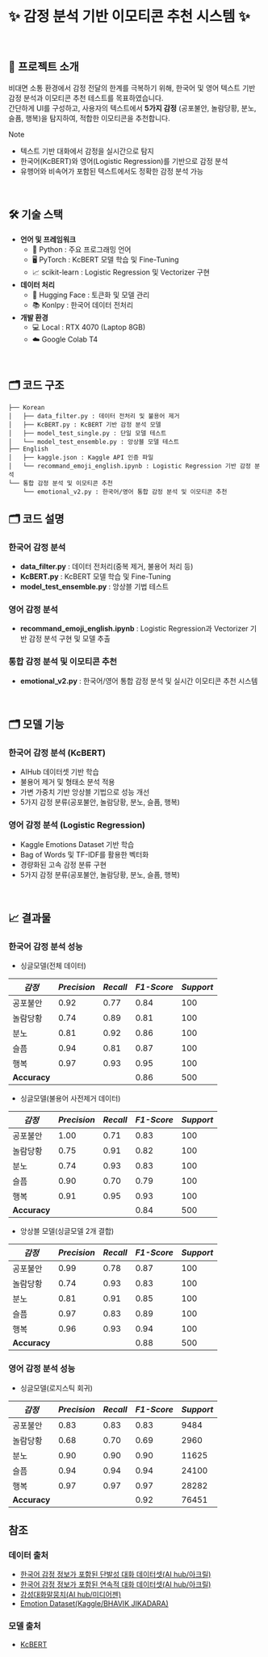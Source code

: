 # ✨ 감정 분석 기반 이모티콘 추천 시스템 ✨
<br>

## 🌟 프로젝트 소개
비대면 소통 환경에서 감정 전달의 한계를 극복하기 위해, 한국어 및 영어 텍스트 기반 감정 분석과 이모티콘 추천 테스트를 목표하였습니다.  
간단하게 UI를 구성하고, 사용자의 텍스트에서 **5가지 감정** (공포불안, 놀람당황, 분노, 슬픔, 행복)을 탐지하여, 적합한 이모티콘을 추천합니다.

>[!NOTE]
> - 텍스트 기반 대화에서 감정을 실시간으로 탐지<br>
> - 한국어(KcBERT)와 영어(Logistic Regression)를 기반으로 감정 분석<br>
> - 유행어와 비속어가 포함된 텍스트에서도 정확한 감정 분석 가능<br>

<br>

## 🛠️ 기술 스택
- **언어 및 프레임워크**
  - 🐍 Python : 주요 프로그래밍 언어
  - 🖥️ PyTorch : KcBERT 모델 학습 및 Fine-Tuning
  - 📈 scikit-learn : Logistic Regression 및 Vectorizer 구현
- **데이터 처리**
  - 🤗 Hugging Face : 토큰화 및 모델 관리
  - 📚 Konlpy : 한국어 데이터 전처리
- **개발 환경**
  - 💻 Local : RTX 4070 (Laptop 8GB)
  - ☁️ Google Colab T4

<br>

## 🗂️ 코드 구조
```plaintext
├── Korean
│   ├── data_filter.py : 데이터 전처리 및 불용어 제거
│   ├── KcBERT.py : KcBERT 기반 감정 분석 모델
│   ├── model_test_single.py : 단일 모델 테스트
│   └── model_test_ensemble.py : 앙상블 모델 테스트
├── English
│   ├── kaggle.json : Kaggle API 인증 파일
│   └── recommand_emoji_english.ipynb : Logistic Regression 기반 감정 분석
└── 통합 감정 분석 및 이모티콘 추천
    └── emotional_v2.py : 한국어/영어 통합 감정 분석 및 이모티콘 추천
````

## 🗂️ 코드 설명
### 한국어 감정 분석
- **data_filter.py** : 데이터 전처리(중복 제거, 불용어 처리 등)
- **KcBERT.py** : KcBERT 모델 학습 및 Fine-Tuning
- **model_test_ensemble.py** : 앙상블 기법 테스트

### 영어 감정 분석
- **recommand_emoji_english.ipynb** : Logistic Regression과 Vectorizer 기반 감정 분석 구현 및 모델 추출

### 통합 감정 분석 및 이모티콘 추천
- **emotional_v2.py** : 한국어/영어 통합 감정 분석 및 실시간 이모티콘 추천 시스템

<br>

## 🗂️ 모델 기능
### 한국어 감정 분석 (KcBERT)
- AIHub 데이터셋 기반 학습
- 불용어 제거 및 형태소 분석 적용
- 가변 가중치 기반 앙상블 기법으로 성능 개선
- 5가지 감정 분류(공포불안, 놀람당황, 분노, 슬픔, 행복)

### 영어 감정 분석 (Logistic Regression)
- Kaggle Emotions Dataset 기반 학습
- Bag of Words 및 TF-IDF를 활용한 벡터화
- 경량화된 고속 감정 분류 구현
- 5가지 감정 분류(공포불안, 놀람당황, 분노, 슬픔, 행복)


<br>

## 📈 결과물

### 한국어 감정 분석 성능
- 싱글모델(전체 데이터)

| ***감정*** | ***Precision*** | ***Recall*** | ***F1-Score*** | ***Support*** |
| --- | --- | --- | --- | --- |
| 공포불안 | 0.92 | 0.77 | 0.84 | 100 |
| 놀람당황 | 0.74 | 0.89 | 0.81 | 100 |
| 분노 | 0.81 | 0.92 | 0.86 | 100 |
| 슬픔 | 0.94 | 0.81 | 0.87 | 100 |
| 행복 | 0.97 | 0.93 | 0.95 | 100 |
| **Accuracy** |  |  | 0.86 | 500 |

- 싱글모델(불용어 사전제거 데이터)

| ***감정*** | ***Precision*** | ***Recall*** | ***F1-Score*** | ***Support*** |
| --- | --- | --- | --- | --- |
| 공포불안 | 1.00 | 0.71 | 0.83 | 100 |
| 놀람당황 | 0.75 | 0.91 | 0.82 | 100 |
| 분노 | 0.74 | 0.93 | 0.83 | 100 |
| 슬픔 | 0.90 | 0.70 | 0.79 | 100 |
| 행복 | 0.91 | 0.95 | 0.93 | 100 |
| **Accuracy** |  |  | 0.84 | 500 |

- 앙상블 모델(싱글모델 2개 결합)
  
| ***감정*** | ***Precision*** | ***Recall*** | ***F1-Score*** | ***Support*** |
| --- | --- | --- | --- | --- |
| 공포불안 | 0.99 | 0.78 | 0.87 | 100 |
| 놀람당황 | 0.74 | 0.93 | 0.83 | 100 |
| 분노 | 0.81 | 0.91 | 0.85 | 100 |
| 슬픔 | 0.97 | 0.83 | 0.89 | 100 |
| 행복 | 0.96 | 0.93 | 0.94 | 100 |
| **Accuracy** |  |  | 0.88 | 500 |

### 영어 감정 분석 성능

- 싱글모델(로지스틱 회귀)
  
| ***감정*** | ***Precision*** | ***Recall*** | ***F1-Score*** | ***Support*** |
| --- | --- | --- | --- | --- |
| 공포불안 | 0.83 | 0.83 | 0.83 | 9484 |
| 놀람당황 | 0.68 | 0.70 | 0.69 | 2960 |
| 분노 | 0.90 | 0.90 | 0.90 | 11625 |
| 슬픔 | 0.94 | 0.94 | 0.94 | 24100 |
| 행복 | 0.97 | 0.97 | 0.97 | 28282 |
| **Accuracy** |  |  | 0.92 | 76451 |

## 참조

### 데이터 출처
- [한국어 감정 정보가 포함된 단발성 대화 데이터셋(AI hub/아크릴)](https://aihub.or.kr/aihubdata/data/view.do?currMenu=120&topMenu=100&aihubDataSe=extrldata&dataSetSn=270)
- [한국어 감정 정보가 포함된 연속적 대화 데이터셋(AI hub/아크릴)](https://aihub.or.kr/aihubdata/data/view.do?currMenu=120&topMenu=100&aihubDataSe=extrldata&dataSetSn=271)
- [감성대화말뭉치(AI hub/미디어젠)](https://aihub.or.kr/aihubdata/data/view.do?currMenu=115&topMenu=100&aihubDataSe=realm&dataSetSn=86)
- [Emotion Dataset(Kaggle/BHAVIK JIKADARA)](https://www.kaggle.com/datasets/bhavikjikadara/emotions-dataset)

### 모델 출처
- [KcBERT](https://github.com/Beomi/KcBERT.git)

<br>
